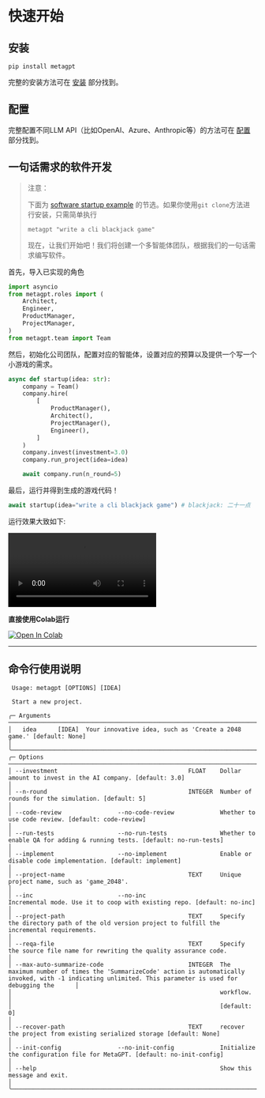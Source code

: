 # 快速开始

## 安装

```
pip install metagpt
```

完整的安装方法可在 [安装](./installation) 部分找到。

## 配置

完整配置不同LLM API（比如OpenAI、Azure、Anthropic等）的方法可在 [配置](./configuration/llm_api_configuration.md) 部分找到。

## 一句话需求的软件开发

> 注意：
>
> 下面为 [software startup example](https://github.com/geekan/MetaGPT/blob/main/metagpt/software_company.py) 的节选。如果你使用`git clone`方法进行安装，只需简单执行
>
> ```
> metagpt "write a cli blackjack game"
> ```
>
> 现在，让我们开始吧！我们将创建一个多智能体团队，根据我们的一句话需求编写软件。

首先，导入已实现的角色

```python
import asyncio
from metagpt.roles import (
    Architect,
    Engineer,
    ProductManager,
    ProjectManager,
)
from metagpt.team import Team
```

然后，初始化公司团队，配置对应的智能体，设置对应的预算以及提供一个写一个小游戏的需求。

```python
async def startup(idea: str):
    company = Team()
    company.hire(
        [
            ProductManager(),
            Architect(),
            ProjectManager(),
            Engineer(),
        ]
    )
    company.invest(investment=3.0)
    company.run_project(idea=idea)

    await company.run(n_round=5)
```

最后，运行并得到生成的游戏代码！

```python
await startup(idea="write a cli blackjack game") # blackjack: 二十一点
```

运行效果大致如下:

<video  controls>
  <source src="https://user-images.githubusercontent.com/2707039/250054654-5e8c1062-8c35-440f-bb20-2b0320f8d27d.mp4" type="video/mp4">
</video>

<b>直接使用Colab运行</b>

[![Open In Colab](https://colab.research.google.com/assets/colab-badge.svg)](https://colab.research.google.com/drive/1xlReN7EIpKzgZO1If29-zsw7QNUUfEbx?usp=sharing)

---

## 命令行使用说明

```
 Usage: metagpt [OPTIONS] [IDEA]

 Start a new project.

╭─ Arguments ────────────────────────────────────────────────────────────────────────────────────────────────────────────────────────────────────────────────────────────────────────────────────────────────────────────╮
│   idea      [IDEA]  Your innovative idea, such as 'Create a 2048 game.' [default: None]                                                                                                                                │
╰────────────────────────────────────────────────────────────────────────────────────────────────────────────────────────────────────────────────────────────────────────────────────────────────────────────────────────╯
╭─ Options ──────────────────────────────────────────────────────────────────────────────────────────────────────────────────────────────────────────────────────────────────────────────────────────────────────────────╮
│ --investment                                     FLOAT    Dollar amount to invest in the AI company. [default: 3.0]                                                                                                    │
│ --n-round                                        INTEGER  Number of rounds for the simulation. [default: 5]                                                                                                            │
│ --code-review                --no-code-review             Whether to use code review. [default: code-review]                                                                                                           │
│ --run-tests                  --no-run-tests               Whether to enable QA for adding & running tests. [default: no-run-tests]                                                                                     │
│ --implement                  --no-implement               Enable or disable code implementation. [default: implement]                                                                                                  │
│ --project-name                                   TEXT     Unique project name, such as 'game_2048'.                                                                                                                    │
│ --inc                        --no-inc                     Incremental mode. Use it to coop with existing repo. [default: no-inc]                                                                                       │
│ --project-path                                   TEXT     Specify the directory path of the old version project to fulfill the incremental requirements.                                                               │
│ --reqa-file                                      TEXT     Specify the source file name for rewriting the quality assurance code.                                                                                       │
│ --max-auto-summarize-code                        INTEGER  The maximum number of times the 'SummarizeCode' action is automatically invoked, with -1 indicating unlimited. This parameter is used for debugging the      │
│                                                           workflow.                                                                                                                                                    │
│                                                           [default: 0]                                                                                                                                                 │
│ --recover-path                                   TEXT     recover the project from existing serialized storage [default: None]                                                                                         │
│ --init-config                --no-init-config             Initialize the configuration file for MetaGPT. [default: no-init-config]                                                                                     │
│ --help                                                    Show this message and exit.                                                                                                                                  │
╰────────────────────────────────────────────────────────────────────────────────────────────────────────────────────────────────────────────────────────────────────────────────────────────────────────────────────────╯

```
